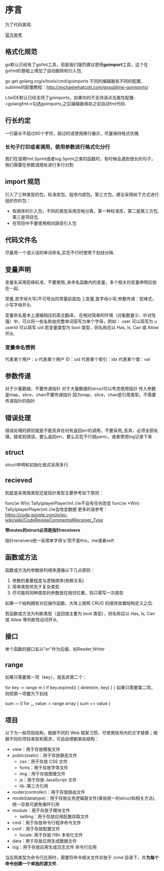 # 序言

为了代码美观.

[官方参考](http://ilovers.sinaapp.com/doc/golang-specification.html)

## 格式化规范
go默认已经有了gofmt工具，但是我们强烈建议使用**goimport**工具，这个在gofmt的基础上增加了自动删除和引入包.

go get golang.org/x/tools/cmd/goimports
不同的编辑器有不同的配置, sublime的配置教程：http://michaelwhatcott.com/gosublime-goimports/

LiteIDE默认已经支持了goimports，如果你的不支持请点击属性配置->golangfmt->勾选goimports,之后编辑器保存之前自动fmt代码.

## 行长约定

一行最长不超过80个字符，超过的请使用换行展示，尽量保持格式优雅.

### 长句子打印或者调用，使用参数进行格式化分行

我们在调用fmt.Sprint或者log.Sprint之类的函数时，有时候会遇到很长的句子，我们需要在参数调用处进行多行分割

## import 规范
引入了三种类型的包，标准库包，程序内部包，第三方包，建议采用如下方式进行组织你的包：
- 有顺序的引入包，不同的类型采用空格分离，第一种标准库，第二是第三方包,第三是项目包.
- 在项目中不要使用相对路径引入包

## 代码文件名
尽量用一个语义话的单词命名,实在不行时使用下划线分隔.

## 变量声明

变量名采用驼峰标准，不要使用_来命名函数内的变量，多个相关的变量申明应放在一起.

常量,首字母大写(不可导出的常量前面加`_`);变量,首字母小写;参数传递：驼峰式，小写字母开头.

变量命名基本上遵循相应的英文翻译。
在相对简单的环境（对象数量少、针对性强）中，可以将一些名称由完整单词简写为单个字母，例如：
user 可以简写为 u
userId 可以简写 uid
若变量类型为 bool 类型，则名称应以 Has, Is, Can 或 Allow 开头.

### 变量命名惯例

代表某个用户：u
代表某个用户 ID：uid
代表某个索引：idx
代表某个值：val

## 参数传递

对于少量数据，不要传递指针
对于大量数据的struct可以考虑使用指针
传入参数是map，slice，chan不要传递指针
因为map，slice，chan是引用类型，不需要传递指针的指针

## 错误处理

错误处理的原则就是不能丢弃任何有返回err的调用，不要采用_丢弃，必须全部处理。接收到错误，要么返回err，要么实在不行就panic，或者使用log记录下来

## struct

struct申明和初始化格式采用多行.

## recieved

到底是采用值类型还是指针类型主要参考如下原则：

func(w Win) Tally(playerPlayer)int    //w不会有任何改变
func(w *Win) Tally(playerPlayer)int    //w会改变数据
更多的请参考：https://code.google.com/p/go-wiki/wiki/CodeReviewComments#Receiver_Type

**带mutex的struct必须是指针receivers**

指针receivers统一采用单字母'p'而不是this，me或者self.

## 函数或方法

函数或方法的参数排列顺序遵循以下几点原则：
1. 参数的重要程度与逻辑顺序(依赖关系)
2. 简单类型优先于复杂类型
3. 尽可能将同种类型的参数放在相邻位置，则只需写一次类型

如果一个结构拥有对应操作函数，大体上按照 CRUD 的顺序放置结构定义之后.

若函数或方法为判断类型（返回值主要为 bool 类型），则名称应以 Has, Is, Can 或 Allow 等判断性动词开头.

## 接口

单个函数的接口名以"er"作为后缀，如Reader,Writer

## range
如果只需要第一项（key），就丢弃第二个：

for key := range m {
    if key.expired() {
        delete(m, key)
    }
}
如果只需要第二项，则把第一项置为下划线

sum := 0
for _, value := range array {
    sum += value
}

## 项目
以下为一般项目结构，根据不同的 Web 框架习惯，可使用括号内的文字替换；根据不同的项目类型和需求，可自由增删某些结构：

- view：用于存放模板文件
- public(static)：用于存放静态文件
    - css：用于存放 CSS 文件
    - fonts：用于存放字体文件
    - img：用于存放图像文件
    - js：用于存放 JavaScript 文件
    - lib :第三方引用
- router(controller)：用于存放路由文件
- model(datatype)：用于存放业务逻辑层文件(某些统一的struct和相关方法),统一存放可避免循环引用
- module：用于存放子模块文件
    - setting：用于存放应用配置存取文件
- cmd：用于存放命令行程序命令文件
- conf：用于存放配置文件
    - locale: 用于存放 i18n 本地化文件
- data：用于存放应用生成数据文件
- log：用于存放应用生成日志文件
命令行应用

当应用类型为命令行应用时，需要将命令相关文件存放于 /cmd 目录下，并**为每个命令创建一个单独的源文件**.